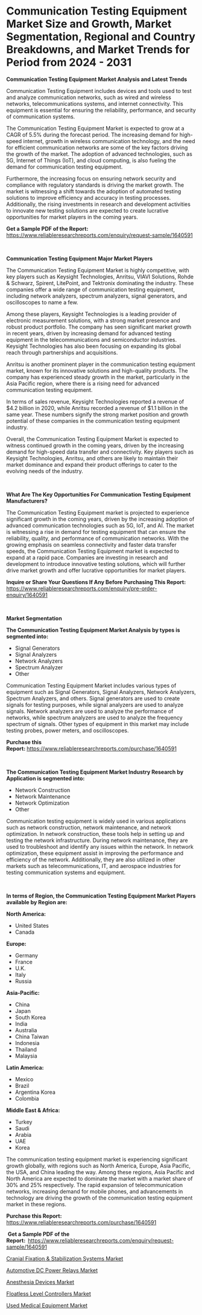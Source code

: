 <p><h1>Communication Testing Equipment Market Size and Growth, Market Segmentation, Regional and Country Breakdowns, and Market Trends for Period from 2024 -  2031</h1></p><p><strong>Communication Testing Equipment Market Analysis and Latest Trends</strong></p>
<p><p>Communication Testing Equipment includes devices and tools used to test and analyze communication networks, such as wired and wireless networks, telecommunications systems, and internet connectivity. This equipment is essential for ensuring the reliability, performance, and security of communication systems.</p><p>The Communication Testing Equipment Market is expected to grow at a CAGR of 5.5% during the forecast period. The increasing demand for high-speed internet, growth in wireless communication technology, and the need for efficient communication networks are some of the key factors driving the growth of the market. The adoption of advanced technologies, such as 5G, Internet of Things (IoT), and cloud computing, is also fueling the demand for communication testing equipment.</p><p>Furthermore, the increasing focus on ensuring network security and compliance with regulatory standards is driving the market growth. The market is witnessing a shift towards the adoption of automated testing solutions to improve efficiency and accuracy in testing processes. Additionally, the rising investments in research and development activities to innovate new testing solutions are expected to create lucrative opportunities for market players in the coming years.</p></p>
<p><strong>Get a Sample PDF of the Report:&nbsp;</strong> <a href="https://www.reliableresearchreports.com/enquiry/request-sample/1640591">https://www.reliableresearchreports.com/enquiry/request-sample/1640591</a></p>
<p>&nbsp;</p>
<p><strong>Communication Testing Equipment Major Market Players</strong></p>
<p><p>The Communication Testing Equipment Market is highly competitive, with key players such as Keysight Technologies, Anritsu, VIAVI Solutions, Rohde & Schwarz, Spirent, LitePoint, and Tektronix dominating the industry. These companies offer a wide range of communication testing equipment, including network analyzers, spectrum analyzers, signal generators, and oscilloscopes to name a few.</p><p>Among these players, Keysight Technologies is a leading provider of electronic measurement solutions, with a strong market presence and robust product portfolio. The company has seen significant market growth in recent years, driven by increasing demand for advanced testing equipment in the telecommunications and semiconductor industries. Keysight Technologies has also been focusing on expanding its global reach through partnerships and acquisitions.</p><p>Anritsu is another prominent player in the communication testing equipment market, known for its innovative solutions and high-quality products. The company has experienced steady growth in the market, particularly in the Asia Pacific region, where there is a rising need for advanced communication testing equipment.</p><p>In terms of sales revenue, Keysight Technologies reported a revenue of $4.2 billion in 2020, while Anritsu recorded a revenue of $1.1 billion in the same year. These numbers signify the strong market position and growth potential of these companies in the communication testing equipment industry.</p><p>Overall, the Communication Testing Equipment Market is expected to witness continued growth in the coming years, driven by the increasing demand for high-speed data transfer and connectivity. Key players such as Keysight Technologies, Anritsu, and others are likely to maintain their market dominance and expand their product offerings to cater to the evolving needs of the industry.</p></p>
<p>&nbsp;</p>
<p><strong>What Are The Key Opportunities For Communication Testing Equipment Manufacturers?</strong></p>
<p><p>The Communication Testing Equipment market is projected to experience significant growth in the coming years, driven by the increasing adoption of advanced communication technologies such as 5G, IoT, and AI. The market is witnessing a rise in demand for testing equipment that can ensure the reliability, quality, and performance of communication networks. With the growing emphasis on seamless connectivity and faster data transfer speeds, the Communication Testing Equipment market is expected to expand at a rapid pace. Companies are investing in research and development to introduce innovative testing solutions, which will further drive market growth and offer lucrative opportunities for market players.</p></p>
<p><strong>Inquire or Share Your Questions If Any Before Purchasing This Report:</strong> <a href="https://www.reliableresearchreports.com/enquiry/pre-order-enquiry/1640591">https://www.reliableresearchreports.com/enquiry/pre-order-enquiry/1640591</a></p>
<p>&nbsp;</p>
<p><strong>Market Segmentation</strong></p>
<p><strong>The Communication Testing Equipment Market Analysis by types is segmented into:</strong></p>
<p><ul><li>Signal Generators</li><li>Signal Analyzers</li><li>Network Analyzers</li><li>Spectrum Analyzer</li><li>Other</li></ul></p>
<p><p>Communication Testing Equipment Market includes various types of equipment such as Signal Generators, Signal Analyzers, Network Analyzers, Spectrum Analyzers, and others. Signal generators are used to create signals for testing purposes, while signal analyzers are used to analyze signals. Network analyzers are used to analyze the performance of networks, while spectrum analyzers are used to analyze the frequency spectrum of signals. Other types of equipment in this market may include testing probes, power meters, and oscilloscopes.</p></p>
<p><strong>Purchase this Report:&nbsp;</strong><a href="https://www.reliableresearchreports.com/purchase/1640591">https://www.reliableresearchreports.com/purchase/1640591</a></p>
<p>&nbsp;</p>
<p><strong>The Communication Testing Equipment Market Industry Research by Application is segmented into:</strong></p>
<p><ul><li>Network Construction</li><li>Network Maintenance</li><li>Network Optimization</li><li>Other</li></ul></p>
<p><p>Communication testing equipment is widely used in various applications such as network construction, network maintenance, and network optimization. In network construction, these tools help in setting up and testing the network infrastructure. During network maintenance, they are used to troubleshoot and identify any issues within the network. In network optimization, these equipment assist in improving the performance and efficiency of the network. Additionally, they are also utilized in other markets such as telecommunications, IT, and aerospace industries for testing communication systems and equipment.</p></p>
<p>&nbsp;</p>
<p><strong>In terms of Region, the Communication Testing Equipment Market Players available by Region are:</strong></p>
<p>
    <p> <strong> North America: </strong>
        <ul>
            <li>United States</li>
            <li>Canada</li>
        </ul>
        </p> 
    <p> <strong> Europe: </strong>
        <ul>
            <li>Germany</li>
            <li>France</li>
            <li>U.K.</li>
            <li>Italy</li>
            <li>Russia</li>
        </ul>
        </p> 
    <p> <strong> Asia-Pacific: </strong>
        <ul>
            <li>China</li>
            <li>Japan</li>
            <li>South Korea</li>
            <li>India</li>
            <li>Australia</li>
            <li>China Taiwan</li>
            <li>Indonesia</li>
            <li>Thailand</li>
            <li>Malaysia</li>
        </ul>
        </p> 
    <p> <strong> Latin America: </strong>
        <ul>
            <li>Mexico</li>
            <li>Brazil</li>
            <li>Argentina Korea</li>
            <li>Colombia</li>
        </ul>
        </p> 
    <p> <strong> Middle East & Africa: </strong>
        <ul>
            <li>Turkey</li>
            <li>Saudi</li>
            <li>Arabia</li>
            <li>UAE</li>
            <li>Korea</li>
        </ul>
    </p>
    </p>
<p><p>The communication testing equipment market is experiencing significant growth globally, with regions such as North America, Europe, Asia Pacific, the USA, and China leading the way. Among these regions, Asia Pacific and North America are expected to dominate the market with a market share of 30% and 25% respectively. The rapid expansion of telecommunication networks, increasing demand for mobile phones, and advancements in technology are driving the growth of the communication testing equipment market in these regions.</p></p>
<p><strong>Purchase this Report: </strong><a href="https://www.reliableresearchreports.com/purchase/1640591">https://www.reliableresearchreports.com/purchase/1640591</a></p>
<p>&nbsp;<strong>Get a Sample PDF of the Report:&nbsp;&nbsp;</strong><a href="https://www.reliableresearchreports.com/enquiry/request-sample/1640591">https://www.reliableresearchreports.com/enquiry/request-sample/1640591</a></p>
<p><strong></strong></p>
<p><p><a href="https://medium.com/@jeanlopez1945/cranial-fixation-amp-stabilization-systems-market-research-report-its-history-and-forecast-2024-5165aa70a1c5">Cranial Fixation & Stabilization Systems Market</a></p><p><a href="https://github.com/antony131rp/Market-Research-Report-List-1/blob/main/automotive-dc-power-relays-market.md">Automotive DC Power Relays Market</a></p><p><a href="https://medium.com/p/80e43f8d38af/edit">Anesthesia Devices Market</a></p><p><a href="https://github.com/cecuraprangm/Market-Research-Report-List-1/blob/main/floatless-level-controllers-market.md">Floatless Level Controllers Market</a></p><p><a href="https://medium.com/p/99b07562ed1f/edit">Used Medical Equipment Market</a></p></p>